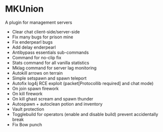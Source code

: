 # MKUnion
A plugin for management servers

- Clear chat client-side/server-side
- Fix many bugs for prison mine
- Fix enderpearl bugs
- Add delay enderpearl
- Antibypass essentials sub-commands
- Command for no-clip fix
- Stats command for all vanilla statistics
- Mklag command for server lag monitoring
- Autokill arrows on terrain
- Simple setspawn and spawn teleport
- Autofix log4j RCE exploit (packet[Protocollib required] and chat mode)
- On join spawn firework
- On kill firework
- On kill ghast scream and spawn thunder
- Autospawn + autoclean potion and inventory
- Vault protection
- Togglebuild for operators (enable and disable build) prevent accidentally break
- Fix Bow punch
